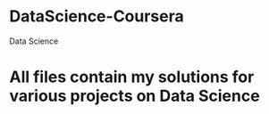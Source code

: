 # DataScience-Coursera
Data Science
# All files contain my solutions for various projects on Data Science
